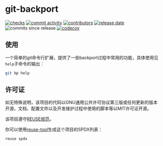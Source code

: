 <!--
SPDX-FileCopyrightText: 2025 Chen Linxuan <me@black-desk.cn>

SPDX-License-Identifier: MIT
-->

# git-backport

[![checks][badge-shields-io-checks]][actions]
[![commit activity][badge-shields-io-commit-activity]][commits]
[![contributors][badge-shields-io-contributors]][contributors]
[![release date][badge-shields-io-release-date]][releases]
![commits since release][badge-shields-io-commits-since-release]
[![codecov][badge-shields-io-codecov]][codecov]

[badge-shields-io-checks]:
  https://img.shields.io/github/check-runs/black-desk/git-backport/master

[actions]: https://github.com/black-desk/git-backport/actions

[badge-shields-io-commit-activity]:
  https://img.shields.io/github/commit-activity/w/black-desk/git-backport/master

[commits]: https://github.com/black-desk/git-backport/commits/master

[badge-shields-io-contributors]:
  https://img.shields.io/github/contributors/black-desk/git-backport

[contributors]: https://github.com/black-desk/git-backport/graphs/contributors

[badge-shields-io-release-date]:
  https://img.shields.io/github/release-date/black-desk/git-backport

[releases]: https://github.com/black-desk/git-backport/releases

[badge-shields-io-commits-since-release]:
  https://img.shields.io/github/commits-since/black-desk/git-backport/latest

[badge-shields-io-codecov]:
  https://codecov.io/github/black-desk/git-backport/graph/badge.svg?token=6TSVGQ4L9X
[codecov]: https://codecov.io/github/black-desk/git-backport

## 使用

一个简单的git命令行扩展，提供了一些backport过程中常用的功能，具体使用见`help`子命令的输出：

```bash
git bp help
```

## 许可证

如无特殊说明，该项目的代码以GNU通用公共许可协议第三版或任何更新的版本开源，文档、配置文件以及开发维护过程中使用的脚本等以MIT许可证开源。

该项目遵守[REUSE规范]。

你可以使用[reuse-tool](https://github.com/fsfe/reuse-tool)生成这个项目的SPDX列表：

```bash
reuse spdx
```

[REUSE规范]: https://reuse.software/spec-3.3/
